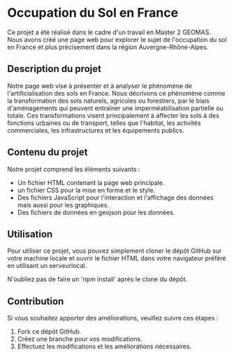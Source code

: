 # Occupation du Sol en France

Ce projet a été réalisé dans le cadre d'un travail en Master 2 GEOMAS. Nous avons créé une page web pour explorer le sujet de l'occupation du sol en France et plus précisement dans la région Auvergne-Rhône-Alpes.

## Description du projet

Notre page web vise à présenter et à analyser le phénomène de l'artificialisation des sols en France. Nous décrivons ce phénomène comme la transformation des sols naturels, agricoles ou forestiers, par le biais d'aménagements qui peuvent entraîner une imperméabilisation partielle ou totale. Ces transformations visent principalement à affecter les sols à des fonctions urbaines ou de transport, telles que l'habitat, les activités commerciales, les infrastructures et les équipements publics.

## Contenu du projet

Notre projet comprend les éléments suivants :

- Un fichier HTML contenant la page web principale.
- un fichier CSS pour la mise en forme et le style.
- Des fichiers JavaScript pour l'interaction et l'affichage des données mais aussi pour les graphiques.
- Des fichiers de données en geojson pour les données.

## Utilisation

Pour utiliser ce projet, vous pouvez simplement cloner le dépôt GitHub sur votre machine locale et ouvrir le fichier HTML dans votre navigateur préféré en utilisant un serveurlocal. 

N'oubliez pas de faire un 'npm install' aprés le clone du dépôt.

## Contribution

Si vous souhaitez apporter des améliorations, veuillez suivre ces étapes :

1. Fork ce dépôt GitHub.
2. Créez une branche pour vos modifications.
3. Effectuez les modifications et les améliorations nécessaires.